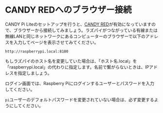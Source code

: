 <!-- toc -->

# CANDY REDへのブラウザー接続

CANDY Pi Liteのセットアップを行うと、[CANDY RED](https://github.com/CANDY-LINE/candy-red)が有効になっていますので、ブラウザーから接続してみましょう。ラズパイがつながっている有線または無線LANと同じネットワークにあるコンピューターのブラウザーで以下のアドレスを入力してページを表示させてみてください。
```
http://raspberrypi.local:8100
```
もしラズパイのホスト名を変更していた場合は、「ホスト名.local」を「raspberrypi.local」の代わりに指定します。名前で繋がらないときは、IPアドレスを指定しましょう。

ログイン画面では、Raspberry Piにログインするユーザーとパスワードを入力してください。

`pi`ユーザーのデフォルトパスワードを変更されていない場合は、必ず変更するようにしてください。
